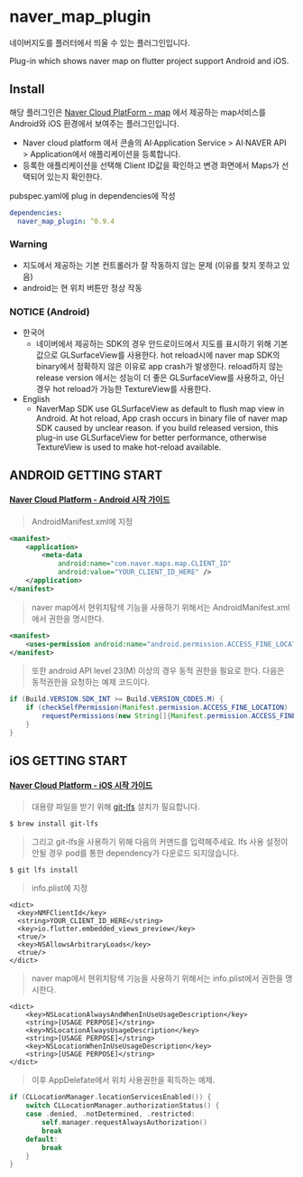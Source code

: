 # naver_map_plugin

네이버지도를 플러터에서 띄울 수 있는 플러그인입니다. 

Plug-in which shows naver map on flutter project support Android and iOS.

## Install

해당 플러그인은 [Naver Cloud PlatForm - map][L1] 에서 제공하는 map서비스를 Android와 iOS 환경에서 보여주는 플러그인입니다. 

[L1]: https://docs.ncloud.com/ko/naveropenapi_v3/maps/overview.html

- Naver cloud platform 에서 콘솔의 AI·Application Service > AI·NAVER API > Application에서 애플리케이션을 등록합니다.
- 등록한 애플리케이션을 선택해 Client ID값을 확인하고 변경 화면에서 Maps가 선택되어 있는지 확인한다.

pubspec.yaml에 plug in dependencies에 작성
``` yaml
dependencies:
  naver_map_plugin: ^0.9.4
```

### Warning
 - 지도에서 제공하는 기본 컨트롤러가 잘 작동하지 않는 문제 (이유를 찾지 못하고 있음)
 - android는 현 위치 버튼만 정상 작동
  
### NOTICE (Android) 
- 한국어
    - 네이버에서 제공하는 SDK의 경우 안드로이드에서 지도를 표시하기 위해 기본값으로 GLSurfaceView를 사용한다.
    hot reload시에 naver map SDK의 binary에서 정확하지 않은 이유로 app crash가 발생한다. 
    reload하지 않는 release version 에서는 성능이 더 좋은 GLSurfaceView를 사용하고, 아닌 경우 hot reload가 가능한 
    TextureView를 사용한다. 
- English
    - NaverMap SDK use GLSurfaceView as default to flush map view in Android. 
    At hot reload, App crash occurs in binary file of naver map SDK caused by unclear reason.
    if you build released version, this plug-in use GLSurfaceView for better performance, 
    otherwise TextureView is used to make hot-reload available.

## ANDROID GETTING START

#### [Naver Cloud Platform - Android 시작 가이드](https://docs.ncloud.com/ko/naveropenapi_v3/maps/android-sdk/v3/start.html)

> AndroidManifest.xml에 지정
``` xml
<manifest>
    <application>
        <meta-data
            android:name="com.naver.maps.map.CLIENT_ID"
            android:value="YOUR_CLIENT_ID_HERE" />
    </application>
</manifest>
```

> naver map에서 현위치탐색 기능을 사용하기 위해서는 AndroidManifest.xml에서 권한을 명시한다.
``` xml
<manifest>
    <uses-permission android:name="android.permission.ACCESS_FINE_LOCATION"/>
</manifest>
```

> 또한 android API level 23(M) 이상의 경우 동적 권한을 필요로 한다. 다음은 동적권한을 요청하는 예제 코드이다.
``` java
if (Build.VERSION.SDK_INT >= Build.VERSION_CODES.M) {
    if (checkSelfPermission(Manifest.permission.ACCESS_FINE_LOCATION) != PackageManager.PERMISSION_GRANTED) {
        requestPermissions(new String[]{Manifest.permission.ACCESS_FINE_LOCATION}, 0);
    }
}
```

## iOS GETTING START

#### [Naver Cloud Platform - iOS 시작 가이드](https://docs.ncloud.com/ko/naveropenapi_v3/maps/ios-sdk/v3/start.html)

> 대용량 파일을 받기 위해 [git-lfs][L2] 설치가 필요합니다.

[L2]: https://git-lfs.github.com/

```
$ brew install git-lfs
```

> 그리고 git-lfs을 사용하기 위해 다음의 커맨드를 입력해주세요. lfs 사용 설정이 안될 경우 pod를 통한 dependency가 다운로드 되지않습니다.

```
$ git lfs install
```

> info.plist에 지정
``` 
<dict>
  <key>NMFClientId</key>
  <string>YOUR_CLIENT_ID_HERE</string>
  <key>io.flutter.embedded_views_preview</key>
  <true/>
  <key>NSAllowsArbitraryLoads</key>
  <true/>
</dict>
```

> naver map에서 현위치탐색 기능을 사용하기 위해서는 info.plist에서 권한을 명시한다.
``` 
<dict>
    <key>NSLocationAlwaysAndWhenInUseUsageDescription</key>
	<string>[USAGE PERPOSE]</string>
	<key>NSLocationAlwaysUsageDescription</key>
	<string>[USAGE PERPOSE]</string>
	<key>NSLocationWhenInUseUsageDescription</key>
	<string>[USAGE PERPOSE]</string>
</dict>
```


> 이후 AppDelefate에서 위치 사용권한을 획득하는 예제.
``` swift
if (CLLocationManager.locationServicesEnabled()) {
    switch CLLocationManager.authorizationStatus() {
    case .denied, .notDetermined, .restricted:
        self.manager.requestAlwaysAuthorization()
        break
    default:
        break
    }
}       
```
